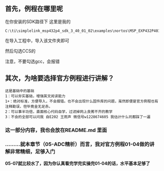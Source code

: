 
## 首先，例程在哪里呢
在你安装的SDK路径下
这里是我的

    C:\ti\simplelink_msp432p4_sdk_3_40_01_02\examples\nortos\MSP_EXP432P401R\driverlib
在导入工程中，导入该文件夹即可


然后勾选CCS的

注意，不要勾选gcc，会报错

## 其次，为啥要选择官方例程进行讲解？

    这是基础中的基础
    1：可以夯实基础，增强英文阅读能力
    1+：绝对标准，方便导入，不会报错。也不会出现什么固件库的问题，虽然即便是官方例程也有注释勘误，但毕竟金无足赤。
    2：可以事半功倍，直面核心代码自学，过滤掉网上良莠不齐的教学
    3：不会的全部可以问我 自E202 王雨声 微信号w1228674605 我估计什么坑都踩了一遍 


### 这一部分内容，我也会放在README.md 里面



###       .........就本章节（05-ADC精析）而言，我对官方例程01-04做的讲解非常精细，足够入门
**05-07就比较水了，因为你认真看完学完实操完01-04的话，水平基本足够了**